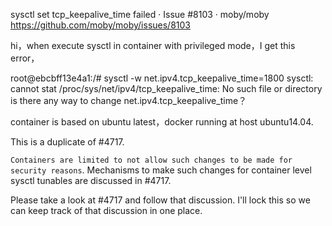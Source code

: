 sysctl set tcp_keepalive_time failed · Issue #8103 · moby/moby https://github.com/moby/moby/issues/8103

hi，when execute sysctl in container with privileged mode，I get this error，

root@ebcbff13e4a1:/# sysctl -w net.ipv4.tcp_keepalive_time=1800
sysctl: cannot stat /proc/sys/net/ipv4/tcp_keepalive_time: No such file or directory
is there any way to change net.ipv4.tcp_keepalive_time？

container is based on ubuntu latest，docker running at host ubuntu14.04.

This is a duplicate of #4717.

`Containers are limited to not allow such changes to be made for security reasons`. Mechanisms to make such changes for container level sysctl tunables are discussed in #4717.

Please take a look at #4717 and follow that discussion. I'll lock this so we can keep track of that discussion in one place.
